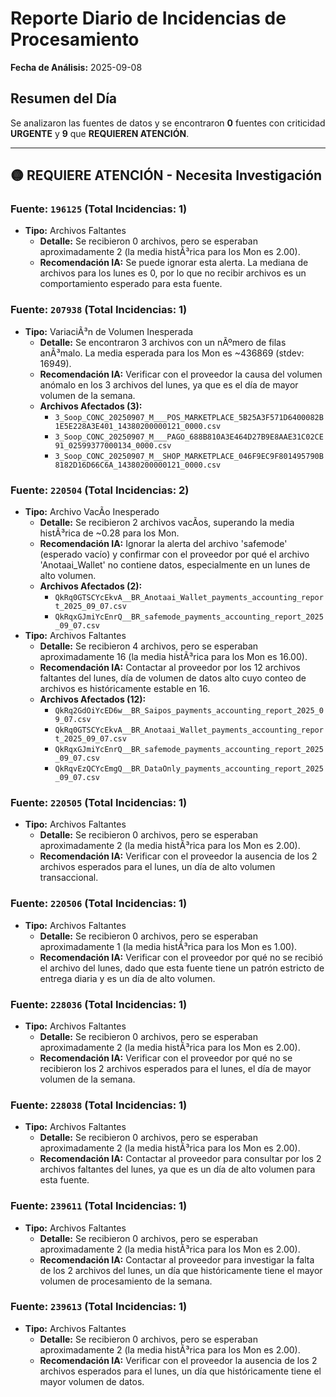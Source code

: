 # Reporte Diario de Incidencias de Procesamiento
**Fecha de Análisis:** 2025-09-08

## Resumen del Día
Se analizaron las fuentes de datos y se encontraron **0** fuentes con criticidad **URGENTE** y **9** que **REQUIEREN ATENCIÓN**.

---
## 🟡 REQUIERE ATENCIÓN - Necesita Investigación

### Fuente: `196125` (Total Incidencias: 1)
- **Tipo:** Archivos Faltantes
  - **Detalle:** Se recibieron 0 archivos, pero se esperaban aproximadamente 2 (la media histÃ³rica para los Mon es 2.00).
  - **Recomendación IA:** Se puede ignorar esta alerta. La mediana de archivos para los lunes es 0, por lo que no recibir archivos es un comportamiento esperado para esta fuente.

### Fuente: `207938` (Total Incidencias: 1)
- **Tipo:** VariaciÃ³n de Volumen Inesperada
  - **Detalle:** Se encontraron 3 archivos con un nÃºmero de filas anÃ³malo. La media esperada para los Mon es ~436869 (stdev: 16949).
  - **Recomendación IA:** Verificar con el proveedor la causa del volumen anómalo en los 3 archivos del lunes, ya que es el día de mayor volumen de la semana.
  - **Archivos Afectados (3):**
    - `3_Soop_CONC_20250907_M___POS_MARKETPLACE_5B25A3F571D6400082B1E5E228A3E401_14380200000121_0000.csv`
    - `3_Soop_CONC_20250907_M___PAGO_688B810A3E464D27B9E8AAE31C02CE91_02599377000134_0000.csv`
    - `3_Soop_CONC_20250907_M__SHOP_MARKETPLACE_046F9EC9F801495790B8182D16D66C6A_14380200000121_0000.csv`

### Fuente: `220504` (Total Incidencias: 2)
- **Tipo:** Archivo VacÃ­o Inesperado
  - **Detalle:** Se recibieron 2 archivos vacÃ­os, superando la media histÃ³rica de ~0.28 para los Mon.
  - **Recomendación IA:** Ignorar la alerta del archivo 'safemode' (esperado vacío) y confirmar con el proveedor por qué el archivo 'Anotaai_Wallet' no contiene datos, especialmente en un lunes de alto volumen.
  - **Archivos Afectados (2):**
    - `QkRq0GTSCYcEkvA__BR_Anotaai_Wallet_payments_accounting_report_2025_09_07.csv`
    - `QkRqxGJmiYcEnrQ__BR_safemode_payments_accounting_report_2025_09_07.csv`
- **Tipo:** Archivos Faltantes
  - **Detalle:** Se recibieron 4 archivos, pero se esperaban aproximadamente 16 (la media histÃ³rica para los Mon es 16.00).
  - **Recomendación IA:** Contactar al proveedor por los 12 archivos faltantes del lunes, día de volumen de datos alto cuyo conteo de archivos es históricamente estable en 16.
  - **Archivos Afectados (12):**
    - `QkRq2GdOiYcED6w__BR_Saipos_payments_accounting_report_2025_09_07.csv`
    - `QkRq0GTSCYcEkvA__BR_Anotaai_Wallet_payments_accounting_report_2025_09_07.csv`
    - `QkRqxGJmiYcEnrQ__BR_safemode_payments_accounting_report_2025_09_07.csv`
    - `QkRqvEzQCYcEmgQ__BR_DataOnly_payments_accounting_report_2025_09_07.csv`

### Fuente: `220505` (Total Incidencias: 1)
- **Tipo:** Archivos Faltantes
  - **Detalle:** Se recibieron 0 archivos, pero se esperaban aproximadamente 2 (la media histÃ³rica para los Mon es 2.00).
  - **Recomendación IA:** Verificar con el proveedor la ausencia de los 2 archivos esperados para el lunes, un día de alto volumen transaccional.

### Fuente: `220506` (Total Incidencias: 1)
- **Tipo:** Archivos Faltantes
  - **Detalle:** Se recibieron 0 archivos, pero se esperaban aproximadamente 1 (la media histÃ³rica para los Mon es 1.00).
  - **Recomendación IA:** Verificar con el proveedor por qué no se recibió el archivo del lunes, dado que esta fuente tiene un patrón estricto de entrega diaria y es un día de alto volumen.

### Fuente: `228036` (Total Incidencias: 1)
- **Tipo:** Archivos Faltantes
  - **Detalle:** Se recibieron 0 archivos, pero se esperaban aproximadamente 2 (la media histÃ³rica para los Mon es 2.00).
  - **Recomendación IA:** Verificar con el proveedor por qué no se recibieron los 2 archivos esperados para el lunes, el día de mayor volumen de la semana.

### Fuente: `228038` (Total Incidencias: 1)
- **Tipo:** Archivos Faltantes
  - **Detalle:** Se recibieron 0 archivos, pero se esperaban aproximadamente 2 (la media histÃ³rica para los Mon es 2.00).
  - **Recomendación IA:** Contactar al proveedor para consultar por los 2 archivos faltantes del lunes, ya que es un día de alto volumen para esta fuente.

### Fuente: `239611` (Total Incidencias: 1)
- **Tipo:** Archivos Faltantes
  - **Detalle:** Se recibieron 0 archivos, pero se esperaban aproximadamente 2 (la media histÃ³rica para los Mon es 2.00).
  - **Recomendación IA:** Contactar al proveedor para investigar la falta de los 2 archivos del lunes, un día que históricamente tiene el mayor volumen de procesamiento de la semana.

### Fuente: `239613` (Total Incidencias: 1)
- **Tipo:** Archivos Faltantes
  - **Detalle:** Se recibieron 0 archivos, pero se esperaban aproximadamente 2 (la media histÃ³rica para los Mon es 2.00).
  - **Recomendación IA:** Verificar con el proveedor la ausencia de los 2 archivos esperados para el lunes, un día que históricamente tiene el mayor volumen de datos.